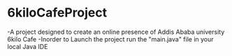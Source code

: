 # 6kiloCafeProject
-A project designed to create an online presence of Addis Ababa university 6kilo Cafe
-Inorder to Launch the project run the "main.java" file in your local Java IDE
